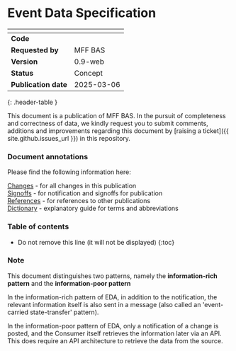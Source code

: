 # Event Data Specification

| <!-- -->                 | <!-- -->   |
| :-------------------     | :--------- |
| __Code__                 |            |
| __Requested by__         | MFF BAS    |
| __Version__              | 0.9-web    |
| __Status__               | Concept    |
| __Publication date__     | 2025-03-06 |
{: .header-table }

This document is a publication of MFF BAS. In the pursuit of completeness and correctness of data, we kindly request you to submit comments, additions and improvements regarding this document by [raising a ticket]({{ site.github.issues_url }}) in this repository. 

### Document annotations

Please find the following information here:

[Changes](changes.md) - for all changes in this publication\
[Signoffs](signoffs.md) - for notification and signoffs for publication\
[References](../references.md) - for references to other publications\
[Dictionary](../dictionary.md) - explanatory guide for terms and abbreviations

### Table of contents

* Do not remove this line (it will not be displayed)
{:toc}

### Note

This document distinguishes two patterns, namely the **information-rich pattern** and the **information-poor pattern**

In the information-rich pattern of EDA, in addition to the notification, the
relevant information itself is also sent in a message (also called an 'event-carried
state-transfer' pattern).

In the information-poor pattern of EDA, only a notification of a
change is posted, and the Consumer itself retrieves the information later via an API.
This does require an API architecture to retrieve the data from the source.


